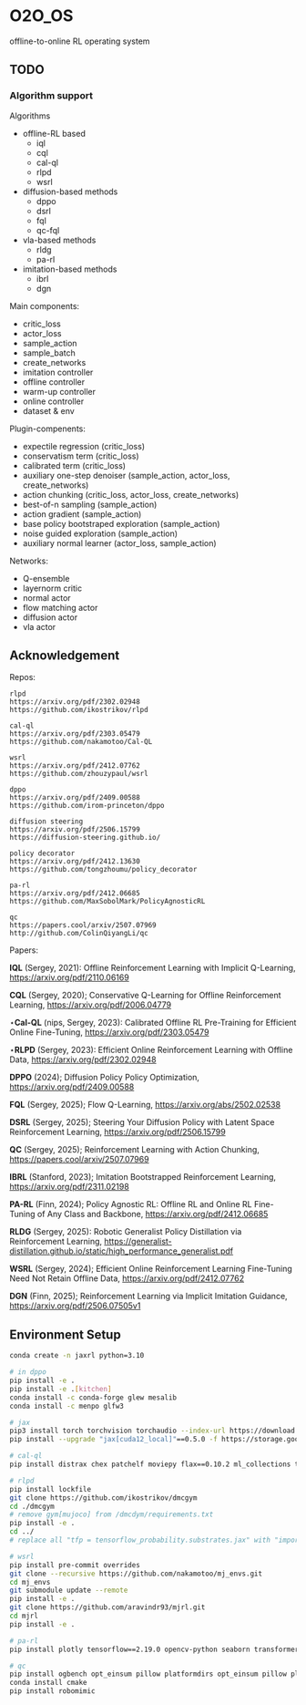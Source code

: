 # O2O_OS
offline-to-online RL operating system

## TODO

### Algorithm support

Algorithms
+ offline-RL based
  + iql
  + cql
  + cal-ql
  + rlpd
  + wsrl
+ diffusion-based methods
  + dppo
  + dsrl
  + fql
  + qc-fql
+ vla-based methods
  + rldg
  + pa-rl
+ imitation-based methods
  + ibrl
  + dgn

Main components:
+ critic_loss
+ actor_loss 
+ sample_action
+ sample_batch
+ create_networks
+ imitation controller
+ offline controller
+ warm-up controller
+ online controller
+ dataset & env

Plugin-compenents:
+ expectile regression (critic_loss)
+ conservatism term (critic_loss)
+ calibrated term (critic_loss)
+ auxiliary one-step denoiser (sample_action, actor_loss, create_networks)
+ action chunking (critic_loss, actor_loss, create_networks)
+ best-of-n sampling (sample_action)
+ action gradient (sample_action)
+ base policy bootstraped exploration (sample_action)
+ noise guided exploration (sample_action)
+ auxiliary normal learner (actor_loss, sample_action)

Networks:
+ Q-ensemble
+ layernorm critic
+ normal actor
+ flow matching actor
+ diffusion actor
+ vla actor


## Acknowledgement


Repos:
```
rlpd
https://arxiv.org/pdf/2302.02948
https://github.com/ikostrikov/rlpd

cal-ql
https://arxiv.org/pdf/2303.05479
https://github.com/nakamotoo/Cal-QL

wsrl
https://arxiv.org/pdf/2412.07762
https://github.com/zhouzypaul/wsrl

dppo
https://arxiv.org/pdf/2409.00588
https://github.com/irom-princeton/dppo

diffusion steering
https://arxiv.org/pdf/2506.15799
https://diffusion-steering.github.io/

policy decorator
https://arxiv.org/pdf/2412.13630
https://github.com/tongzhoumu/policy_decorator

pa-rl
https://arxiv.org/pdf/2412.06685
https://github.com/MaxSobolMark/PolicyAgnosticRL

qc
https://papers.cool/arxiv/2507.07969
http://github.com/ColinQiyangLi/qc
```

Papers:


**IQL** (Sergey, 2021): Offline Reinforcement Learning with Implicit Q-Learning, https://arxiv.org/pdf/2110.06169

**CQL** (Sergey, 2020); Conservative Q-Learning for Offline Reinforcement Learning, https://arxiv.org/pdf/2006.04779

$\star$**Cal-QL** (nips, Sergey, 2023): Calibrated Offline RL Pre-Training for Efficient Online Fine-Tuning, https://arxiv.org/pdf/2303.05479

$\star$**RLPD** (Sergey, 2023): Efficient Online Reinforcement Learning with Offline Data, https://arxiv.org/pdf/2302.02948



**DPPO** (2024); Diffusion Policy Policy Optimization, https://arxiv.org/pdf/2409.00588

**FQL** (Sergey, 2025); Flow Q-Learning, https://arxiv.org/abs/2502.02538

**DSRL** (Sergey, 2025); Steering Your Diffusion Policy with Latent Space Reinforcement Learning, https://arxiv.org/pdf/2506.15799

**QC** (Sergey, 2025); Reinforcement Learning with Action Chunking, https://papers.cool/arxiv/2507.07969



**IBRL** (Stanford, 2023); Imitation Bootstrapped Reinforcement Learning, https://arxiv.org/pdf/2311.02198

**PA-RL** (Finn, 2024); Policy Agnostic RL: Offline RL and Online RL Fine-Tuning of Any Class and Backbone, https://arxiv.org/pdf/2412.06685

**RLDG** (Sergey, 2025): Robotic Generalist Policy Distillation via Reinforcement Learning, https://generalist-distillation.github.io/static/high_performance_generalist.pdf



**WSRL** (Sergey, 2024); Efficient Online Reinforcement Learning Fine-Tuning Need Not Retain Offline Data, https://arxiv.org/pdf/2412.07762

**DGN** (Finn, 2025); Reinforcement Learning via Implicit Imitation Guidance, https://arxiv.org/pdf/2506.07505v1


## Environment Setup

```bash
conda create -n jaxrl python=3.10

# in dppo
pip install -e .
pip install -e .[kitchen]
conda install -c conda-forge glew mesalib
conda install -c menpo glfw3

# jax
pip3 install torch torchvision torchaudio --index-url https://download.pytorch.org/whl/cu128
pip install --upgrade "jax[cuda12_local]"==0.5.0 -f https://storage.googleapis.com/jax-releases/jax_cuda_releases.html

# cal-ql
pip install distrax chex patchelf moviepy flax==0.10.2 ml_collections typing-extensions optax tqdm

# rlpd
pip install lockfile
git clone https://github.com/ikostrikov/dmcgym
cd ./dmcgym
# remove gym[mujoco] from /dmcdym/requirements.txt
pip install -e .
cd ../
# replace all "tfp = tensorflow_probability.substrates.jax" with "import tensorflow_probability.substrates.jax as tfp"

# wsrl
pip install pre-commit overrides
git clone --recursive https://github.com/nakamotoo/mj_envs.git
cd mj_envs
git submodule update --remote
pip install -e .
git clone https://github.com/aravindr93/mjrl.git
cd mjrl
pip install -e .

# pa-rl
pip install plotly tensorflow==2.19.0 opencv-python seaborn transformers tf_keras==2.19.0

# qc
pip install ogbench opt_einsum pillow platformdirs opt_einsum pillow platformdirs protobuf psutil Pygments PyOpenGL six simplejson gymnasium ogbench
conda install cmake
pip install robomimic

```